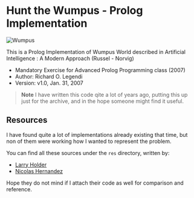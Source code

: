 Hunt the Wumpus - Prolog Implementation
=======================================

![Wumpus](https://github.com/rlegendi/wumpus-prolog/raw/master/wumpus.jpg "Wumpus")

This is a Prolog Implementation of Wumpus World described in
Artificial Intelligence : A Modern Approach (Russel - Norvig)

* Mandatory Exercise for Advanced Prolog Programming class (2007)
* Author: Richard O. Legendi
* Version: v1.0, Jan. 31, 2007

> **Note** I have written this code qite a lot of years ago, putting this up just for the archive, and in the hope someone might find it useful.

Resources
---------
I have found quite a lot of implementations already existing that time, but non of them were working how I wanted to represent the problem.

You can find all these sources under the `res` directory, written by:

* [Larry Holder](mailto:holder@cse.uta.edu)
* [Nicolas Hernandez](http://archives.limsi.fr/Individu/hernandz/)

Hope they do not mind if I attach their code as well for comparison and reference.
